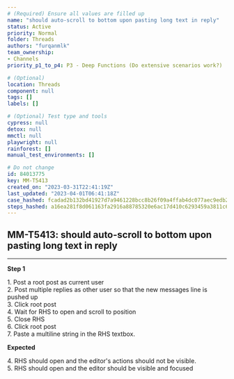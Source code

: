 ```yaml
---
# (Required) Ensure all values are filled up
name: "should auto-scroll to bottom upon pasting long text in reply"
status: Active
priority: Normal
folder: Threads
authors: "furqanmlk"
team_ownership: 
- Channels
priority_p1_to_p4: P3 - Deep Functions (Do extensive scenarios work?)

# (Optional)
location: Threads
component: null
tags: []
labels: []

# (Optional) Test type and tools
cypress: null
detox: null
mmctl: null
playwright: null
rainforest: []
manual_test_environments: []

# Do not change
id: 84013775
key: MM-T5413
created_on: "2023-03-31T22:41:19Z"
last_updated: "2023-04-01T06:41:18Z"
case_hashed: fcadad2b132bd41927d7a9461228bcc8b26f09a4ffab4dc077aec9edb23800c901ee6e0a59499014a502aa3970db6680
steps_hashed: a16ea281f8d061163fa2916a88785320e6ac17d410c6293459a3811c6386ead8bd9520f90f4858149cb03494890919da
---
```


<!-- (Auto-generated) Based on frontmatter's "key" and "name" -->

## MM-T5413: should auto-scroll to bottom upon pasting long text in reply

---

**Step 1**

1\. Post a root post as current user\
2\. Post multiple replies as other user so that the new messages line is pushed up\
3\. Click root post\
4\. Wait for RHS to open and scroll to position\
5\. Close RHS\
6\. Click root post\
7\. Paste a multiline string in the RHS textbox.

**Expected**

4\. RHS should open and the editor's actions should not be visible.\
5\. RHS should open and the editor should be visible and focused
